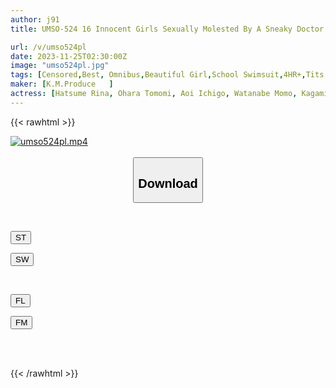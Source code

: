 ```yaml
---
author: j91
title: UMSO-524 16 Innocent Girls Sexually Molested By A Sneaky Doctor

url: /v/umso524pl
date: 2023-11-25T02:30:00Z
image: "umso524pl.jpg"
tags: [Censored,Best, Omnibus,Beautiful Girl,School Swimsuit,4HR+,Tits	 ]
maker: [K.M.Produce   ]
actress: [Hatsume Rina, Ohara Tomomi, Aoi Ichigo, Watanabe Momo, Kagami Shuna, Inoue Mizuki, Aine Kuu, Akiyama Shiori, Aoki Rin, Asuna Koharu  ]
---
```



{{< rawhtml >}}

<div class="video" data-videoid="PLawJ6JYkBhB43">
    <a href="javascript:;">
        <img src="/v/umso524pl/umso524pl.jpg" width="WIDTH" height="HEIGHT" alt="umso524pl.mp4" loading="lazy">
    </a>
</div>

<script type="text/javascript" src="https://j91.asia/asset/on-demand-st.js"></script>

<br>
  <link rel="stylesheet" href="https://j91.asia/asset/bs5.css">
  
  <center>
  <button class="btn btn-primary" type="button" data-bs-toggle="collapse" data-bs-target=".multi-collapse" aria-expanded="false" aria-controls="multiCollapseExample1 multiCollapseExample2"><h2>Download</h2></button></center>
</p>
<div class="row">
  <div class="col">
    <div class="collapse multi-collapse" id="multiCollapseExample1">
      <div class="card card-body">
	      	      <br>
<div class="buttons">  
<p><a href="https://streamtape.to/v/PLawJ6JYkBhB43" target="_blank"><button class="btn-hover color-3"><i class="fa fa-download"></i> ST</button></a></p>
<p><a href="https://flaswish.com/33jxo4zwfgkb" target="_blank"><button class="btn-hover color-2"><i class="fa fa-download"></i> SW</button></a></p></div>
    </div>
  </div>
</div>
  <div class="col">
    <div class="collapse multi-collapse" id="multiCollapseExample2">
      <div class="card card-body">
	      <br>
<div class="buttons">
<p><a href="javascript:;" target="_blank"><button class="btn-hover color-9"><i class="fa fa-download"></i> FL</button></a></p>
<p><a href="javascript:;" target="_blank"><button class="btn-hover color-8"><i class="fa fa-download"></i> FM</button></a></p></div>
<br><br>
      </div>
    </div>
  </div>
</div>

{{< /rawhtml >}}
